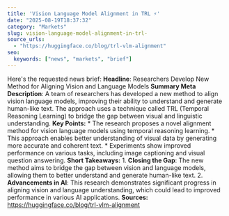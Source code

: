 ```yaml
---
title: 'Vision Language Model Alignment in TRL ⚡️'
date: "2025-08-19T18:37:32"
category: "Markets"
slug: vision-language-model-alignment-in-trl-
source_urls:
  - "https://huggingface.co/blog/trl-vlm-alignment"
seo:
  keywords: ["news", "markets", "brief"]
---
```

Here's the requested news brief:  **Headline**: Researchers Develop New Method for Aligning Vision and Language Models  **Summary Meta Description**: A team of researchers has developed a new method to align vision language models, improving their ability to understand and generate human-like text. The approach uses a technique called TRL (Temporal Reasoning Learning) to bridge the gap between visual and linguistic understanding.  **Key Points:**  * The research proposes a novel alignment method for vision language models using temporal reasoning learning. * This approach enables better understanding of visual data by generating more accurate and coherent text. * Experiments show improved performance on various tasks, including image captioning and visual question answering.  **Short Takeaways:**  1. **Closing the Gap**: The new method aims to bridge the gap between vision and language models, allowing them to better understand and generate human-like text. 2. **Advancements in AI**: This research demonstrates significant progress in aligning vision and language understanding, which could lead to improved performance in various AI applications.  **Sources:** https://huggingface.co/blog/trl-vlm-alignment 
